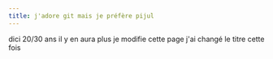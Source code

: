 ```yaml
---
title: j'adore git mais je préfère pijul
---
```

dici 20/30 ans il y en aura plus 
je modifie cette page 
j'ai changé le titre cette fois 